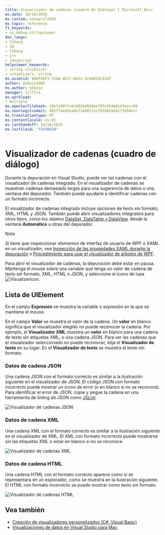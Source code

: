 ```yaml
---
title: Visualizador de cadenas (cuadro de diálogo) | Microsoft Docs
ms.date: 10/10/2018
ms.custom: seoapril2019
ms.topic: reference
f1_keywords:
- vs.debug.stringviewer
dev_langs:
- CSharp
- VB
- FSharp
- C++
- JavaScript
helpviewer_keywords:
- string visualizer
- visualizers, string
ms.assetid: 080fd8f1-72b0-461f-8451-3c84d5dc51df
author: mikejo5000
ms.author: mikejo
manager: jillfra
ms.workload:
- multiple
ms.openlocfilehash: 10e7e50ffc0cb61bd036bef65c554e8147eecc09
ms.sourcegitcommit: 485ffaedb1ade71490f11cf05962add1718945cc
ms.translationtype: HT
ms.contentlocale: es-ES
ms.lasthandoff: 10/16/2019
ms.locfileid: "72430820"
---
```

# <a name="string-visualizer-dialog-box"></a>Visualizador de cadenas (cuadro de diálogo)

Durante la depuración en Visual Studio, puede ver las cadenas con el visualizador de cadenas integrado. En el visualizador de cadenas se muestran cadenas demasiado largas para una sugerencia de datos o una ventana del depurador. También puede ayudarle a identificar cadenas con un formato incorrecto.

El visualizador de cadenas integrado incluye opciones de texto sin formato, XML, HTML y JSON. También puede abrir visualizadores integrados para otros tipos, como los objetos [DataSet, DataTable y DataView](../debugger/dataset-visualizer-dialog-box.md), desde la ventana **Automático** u otras del depurador.

> [!NOTE]
> Si tiene que inspeccionar elementos de interfaz de usuario de WPF o XAML en un visualizador, vea [Inspección de las propiedades XAML durante la depuración](../xaml-tools/inspect-xaml-properties-while-debugging.md) o [Procedimiento para usar el visualizador de árboles de WPF](../debugger/how-to-use-the-wpf-tree-visualizer.md).

Para abrir el visualizador de cadenas, la depuración debe estar en pausa. Mantenga el mouse sobre una variable que tenga un valor de cadena de texto sin formato, XML, HTML o JSON, y seleccione el icono de lupa ![VisualizerIcon](../debugger/media/dbg-tips-visualizer-icon.png "Icono del visualizador").

## <a name="uielement-list"></a>Lista de UIElement

En el campo **Expresión** se muestra la variable o expresión en la que se mantiene el mouse.

En el campo **Valor** se muestra el valor de la cadena. Un **valor** en blanco significa que el visualizador elegido no puede reconocer la cadena. Por ejemplo, el **Visualizador XML** muestra un **valor** en blanco para una cadena de texto sin etiquetas XML, o una cadena JSON. Para ver las cadenas que el visualizador seleccionado no puede reconocer, elija el **Visualizador de texto** en su lugar. En el **Visualizador de texto** se muestra el texto sin formato.

### <a name="json-string-data"></a>Datos de cadena JSON

Una cadena JSON con el formato correcto es similar a la ilustración siguiente en el visualizador de JSON. El código JSON con formato incorrecto puede mostrar un icono de error (o en blanco si no se reconoce). Para identificar el error de JSON, copie y pegue la cadena en una herramienta de linting de JSON como [JSLint](https://www.jslint.com/).

![Visualizador de cadenas JSON](../debugger/media/dbg-tips-string-visualizer-json.png "Visualizador de cadenas JSON")

### <a name="xml-string-data"></a>Datos de cadena XML

Una cadena XML con el formato correcto es similar a la ilustración siguiente en el visualizador de XML. El XML con formato incorrecto puede mostrarse sin las etiquetas XML o estar en blanco si no se reconoce.

![Visualizador de cadenas XML](../debugger/media/dbg-string-visualizers-xml.png "Visualizador de cadenas XML")

### <a name="html-string-data"></a>Datos de cadena HTML

Una cadena HTML con el formato correcto aparece como si se representara en un explorador, como se muestra en la ilustración siguiente. El HTML con formato incorrecto se puede mostrar como texto sin formato.

![Visualizador de cadenas HTML](../debugger/media/dbg-string-visualizers-html.png "Visualizador de cadenas HTML")

## <a name="see-also"></a>Vea también

- [Creación de visualizadores personalizados (C#, Visual Basic)](../debugger/create-custom-visualizers-of-data.md)
- [Visualizaciones de datos en Visual Studio para Mac](/visualstudio/mac/data-visualizations)